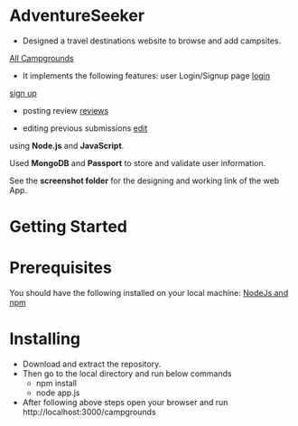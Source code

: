 # AdventureSeeker
* Designed a travel destinations website to browse and add campsites.

[All Campgrounds](https://github.com/Aditi760/AdventureSeeker/blob/main/screenshots/All%20Campgrounds.png)


* It implements the following features: user Login/Signup page
[login](https://github.com/Aditi760/AdventureSeeker/blob/main/screenshots/Login%20Page.png)

[sign up](https://github.com/Aditi760/AdventureSeeker/blob/main/screenshots/Sign%20up%20page.png)

* posting review
[reviews](https://github.com/Aditi760/AdventureSeeker/blob/main/screenshots/Leave%20a%20review.png)

* editing previous submissions
[edit](https://github.com/Aditi760/AdventureSeeker/blob/main/screenshots/Edit%20Delete%20Section.png)


using **Node.js** and **JavaScript**.

Used **MongoDB** and **Passport** to store and validate user information.

See the **screenshot folder** for the designing and working link of the web App.

# Getting Started

# Prerequisites
You should have the following installed on your local machine:
[NodeJs and npm](https://nodejs.org/en/download/)

# Installing
* Download and extract the repository.
* Then go to the local directory and run below commands
  * npm install
  * node app.js
* After following above steps open your browser and run
   http://localhost:3000/campgrounds

